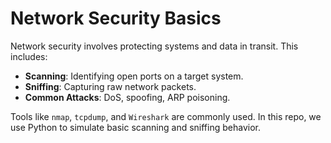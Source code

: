 # Network Security Basics

Network security involves protecting systems and data in transit. This includes:

- **Scanning**: Identifying open ports on a target system.
- **Sniffing**: Capturing raw network packets.
- **Common Attacks**: DoS, spoofing, ARP poisoning.

Tools like `nmap`, `tcpdump`, and `Wireshark` are commonly used. In this repo, we use Python to simulate basic scanning and sniffing behavior.

